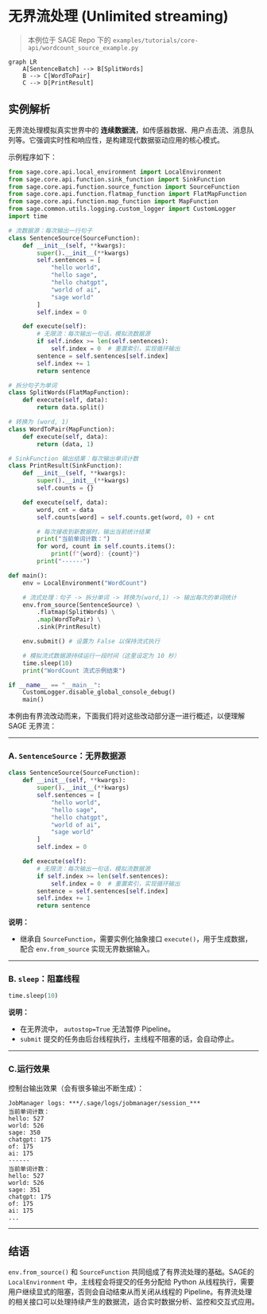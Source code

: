 # 无界流处理 (Unlimited streaming)

> 本例位于 SAGE Repo 下的 `examples/tutorials/core-api/wordcount_source_example.py`

```mermaid
graph LR
    A[SentenceBatch] --> B[SplitWords]
    B --> C[WordToPair]
    C --> D[PrintResult]
```

## 实例解析

无界流处理模拟真实世界中的 **连续数据流**，如传感器数据、用户点击流、消息队列等。它强调实时性和响应性，是构建现代数据驱动应用的核心模式。

示例程序如下：

```Python linenums="1" title="Python"
from sage.core.api.local_environment import LocalEnvironment
from sage.core.api.function.sink_function import SinkFunction
from sage.core.api.function.source_function import SourceFunction
from sage.core.api.function.flatmap_function import FlatMapFunction
from sage.core.api.function.map_function import MapFunction
from sage.common.utils.logging.custom_logger import CustomLogger
import time

# 流数据源：每次输出一行句子
class SentenceSource(SourceFunction):
    def __init__(self, **kwargs):
        super().__init__(**kwargs)
        self.sentences = [
            "hello world",
            "hello sage",
            "hello chatgpt",
            "world of ai",
            "sage world"
        ]
        self.index = 0

    def execute(self):
        # 无限流：每次输出一句话，模拟流数据源
        if self.index >= len(self.sentences):
            self.index = 0  # 重置索引，实现循环输出
        sentence = self.sentences[self.index]
        self.index += 1
        return sentence

# 拆分句子为单词
class SplitWords(FlatMapFunction):
    def execute(self, data):
        return data.split()

# 转换为 (word, 1)
class WordToPair(MapFunction):
    def execute(self, data):
        return (data, 1)

# SinkFunction 输出结果：每次输出单词计数
class PrintResult(SinkFunction):
    def __init__(self, **kwargs):
        super().__init__(**kwargs)
        self.counts = {}

    def execute(self, data):
        word, cnt = data
        self.counts[word] = self.counts.get(word, 0) + cnt

        # 每次接收到新数据时，输出当前统计结果
        print("当前单词计数：")
        for word, count in self.counts.items():
            print(f"{word}: {count}")
        print("------")

def main():
    env = LocalEnvironment("WordCount")

    # 流式处理：句子 -> 拆分单词 -> 转换为(word,1) -> 输出每次的单词统计
    env.from_source(SentenceSource) \
        .flatmap(SplitWords) \
        .map(WordToPair) \
        .sink(PrintResult)

    env.submit() # 设置为 False 以保持流式执行

    # 模拟流式数据源持续运行一段时间（这里设定为 10 秒）
    time.sleep(10)
    print("WordCount 流式示例结束")

if __name__ == "__main__":
    CustomLogger.disable_global_console_debug()
    main()
```

本例由有界流改动而来，下面我们将对这些改动部分逐一进行概述，以便理解 SAGE 无界流：

---

### **A**. `SentenceSource`：无界数据源

```python
class SentenceSource(SourceFunction):
    def __init__(self, **kwargs):
        super().__init__(**kwargs)
        self.sentences = [
            "hello world",
            "hello sage",
            "hello chatgpt",
            "world of ai",
            "sage world"
        ]
        self.index = 0

    def execute(self):
        # 无限流：每次输出一句话，模拟流数据源
        if self.index >= len(self.sentences):
            self.index = 0  # 重置索引，实现循环输出
        sentence = self.sentences[self.index]
        self.index += 1
        return sentence
```

 **说明：**

 * 继承自 `SourceFunction`，需要实例化抽象接口 `execute()`，用于生成数据，配合 `env.from_source` 实现无界数据输入。

---

### **B**. `sleep`：阻塞线程

```python
time.sleep(10)
```

 **说明：**

 * 在无界流中， `autostop=True` 无法暂停 Pipeline。
 * `submit` 提交的任务由后台线程执行，主线程不阻塞的话，会自动停止。

---

### **C**.运行效果

控制台输出效果（会有很多输出不断生成）：

```plaintext
JobManager logs: ***/.sage/logs/jobmanager/session_***
当前单词计数：
hello: 527
world: 526
sage: 350
chatgpt: 175
of: 175
ai: 175
------
当前单词计数：
hello: 527
world: 526
sage: 351
chatgpt: 175
of: 175
ai: 175
...
```

---

## 结语

`env.from_source()` 和 `SourceFunction` 共同组成了有界流处理的基础。SAGE的 `LocalEnvironment` 中，主线程会将提交的任务分配给 Python 从线程执行，需要用户继续显式的阻塞，否则会自动结束从而关闭从线程的 Pipeline。有界流处理的相关接口可以处理持续产生的数据流，适合实时数据分析、监控和交互式应用。